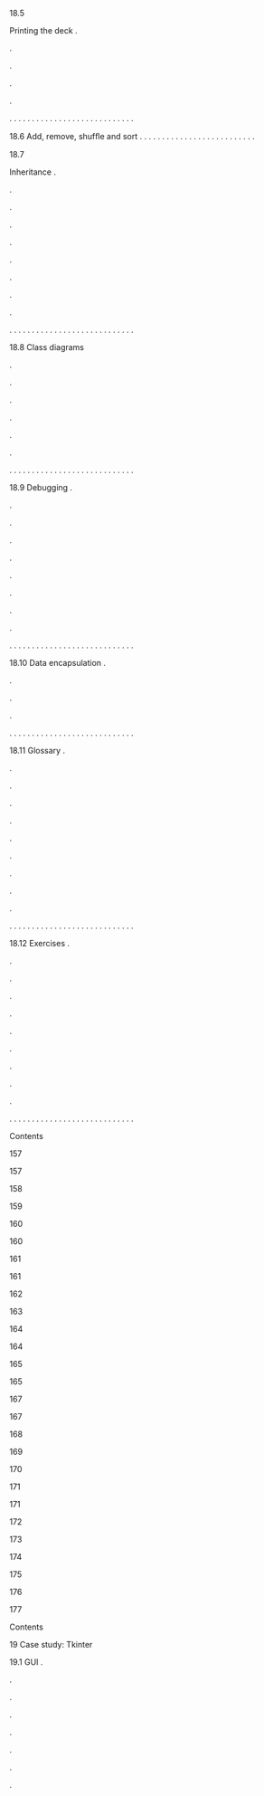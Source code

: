 18.5

Printing the deck .

.

.

.

.

. . . . . . . . . . . . . . . . . . . . . . . . . . . .

18.6 Add, remove, shufﬂe and sort . . . . . . . . . . . . . . . . . . . . . . . . . .

18.7

Inheritance .

.

.

.

.

.

.

.

.

. . . . . . . . . . . . . . . . . . . . . . . . . . . .

18.8 Class diagrams

.

.

.

.

.

.

. . . . . . . . . . . . . . . . . . . . . . . . . . . .

18.9 Debugging .

.

.

.

.

.

.

.

.

. . . . . . . . . . . . . . . . . . . . . . . . . . . .

18.10 Data encapsulation .

.

.

.

. . . . . . . . . . . . . . . . . . . . . . . . . . . .

18.11 Glossary .

.

.

.

.

.

.

.

.

.

. . . . . . . . . . . . . . . . . . . . . . . . . . . .

18.12 Exercises .

.

.

.

.

.

.

.

.

.

. . . . . . . . . . . . . . . . . . . . . . . . . . . .

Contents

157

157

158

159

160

160

161

161

162

163

164

164

165

165

167

167

168

169

170

171

171

172

173

174

175

176

177

Contents

19 Case study: Tkinter

19.1 GUI .

.

.

.

.

.

.

.